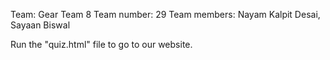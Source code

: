 Team: Gear Team 8
Team number: 29
Team members: Nayam Kalpit Desai, Sayaan Biswal

Run the "quiz.html" file to go to our website.
